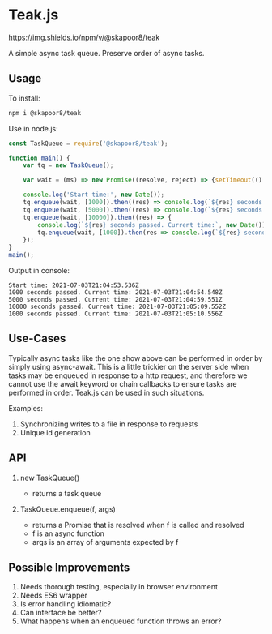# Teak.js
https://img.shields.io/npm/v/@skapoor8/teak

A simple async task queue. Preserve order of async tasks.

## Usage

To install:
```bash
npm i @skapoor8/teak
```

Use in node.js:
```javascript
const TaskQueue = require('@skapoor8/teak');

function main() {
    var tq = new TaskQueue();

    var wait = (ms) => new Promise((resolve, reject) => {setTimeout(() => resolve(ms), ms)});

    console.log('Start time:', new Date());
    tq.enqueue(wait, [1000]).then((res) => console.log(`${res} seconds passed. Current time:`, new Date()));
    tq.enqueue(wait, [5000]).then((res) => console.log(`${res} seconds passed. Current time:`, new Date()));
    tq.enqueue(wait, [10000]).then((res) => {
        console.log(`${res} seconds passed. Current time:`, new Date());
        tq.enqueue(wait, [1000]).then(res => console.log(`${res} seconds passed. Current time:`, new Date()));  
    });
}
main();
```

Output in console:
```
Start time: 2021-07-03T21:04:53.536Z
1000 seconds passed. Current time: 2021-07-03T21:04:54.548Z
5000 seconds passed. Current time: 2021-07-03T21:04:59.551Z
10000 seconds passed. Current time: 2021-07-03T21:05:09.552Z
1000 seconds passed. Current time: 2021-07-03T21:05:10.556Z
```

## Use-Cases
Typically async tasks like the one show above can be performed in order by simply using async-await. This is a little trickier on the server side when tasks may be enqueued in response to a http request, and therefore we cannot use the await keyword or chain callbacks to ensure tasks are performed in order. Teak.js can be used in such situations.

Examples:
1. Synchronizing writes to a file in response to requests
2. Unique id generation

## API
1. new TaskQueue()
    - returns a task queue

2. TaskQueue.enqueue(f, args)
    - returns a Promise that is resolved when f is called and resolved
    - f is an async function
    - args is an array of arguments expected by f


## Possible Improvements

1. Needs thorough testing, especially in browser environment
2. Needs ES6 wrapper
3. Is error handling idiomatic?
4. Can interface be better?
5. What happens when an enqueued function throws an error?

